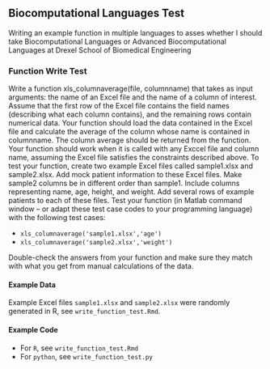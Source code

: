 ## Biocomputational Languages Test

Writing an example function in multiple languages to asses whether I should take Biocomputational Languages or Advanced Biocomputational Languages at Drexel School of Biomedical Engineering 

### Function Write Test

Write a function xls_columnaverage(file, columnname) that takes as input arguments: the name of
an Excel file and the name of a column of interest. Assume that the first row of the Excel file
contains the field names (describing what each column contains), and the remaining rows contain
numerical data. Your function should load the data contained in the Excel file and calculate the
average of the column whose name is contained in columnname. The column average should be returned
from the function. Your function should work when it is called with any Exccel file and column name,
assuming the Excel file satisfies the constraints described above.
To test your function, create two example Excel files called sample1.xlsx and sample2.xlsx. Add mock
patient information to these Excel files. Make sample2 columns be in different order than sample1.
Include columns representing name, age, height, and weight. Add several rows of example patients to
each of these files.
Test your function (in Matlab command window – or adapt these test case codes to your programming
language) with the following test cases:

- `xls_columnaverage('sample1.xlsx','age')`
- `xls_columnaverage('sample2.xlsx','weight')`

Double-check the answers from your function and make sure they match with what you get from manual
calculations of the data.

#### Example Data

Example Excel files `sample1.xlsx` and `sample2.xlsx` were randomly generated in R, see `write_function_test.Rmd`.

#### Example Code

- For `R`, see `write_function_test.Rmd`
- For `python`, see `write_function_test.py`
